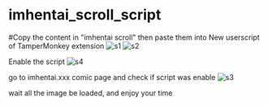 # imhentai_scroll_script

#Copy the content in "imhentai scroll" then paste them into New userscript of TamperMonkey extension
![s1](https://github.com/user-attachments/assets/b06ae56b-ba25-41bd-9395-c02a8d956174)
![s2](https://github.com/user-attachments/assets/1b57e3f3-a871-4090-bb5e-4c2b8771d257)

Enable the script
![s4](https://github.com/user-attachments/assets/4e6d8af7-a809-4a88-ae91-d8a2d41bd7ea)

go to imhentai.xxx comic page and check if script was enable
![s3](https://github.com/user-attachments/assets/f05dcdca-62c3-4e4b-9490-e2c67f61ebf7)

wait all the image be loaded, and enjoy your time
